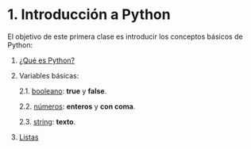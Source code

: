 # 1. Introducción a Python
El objetivo de este primera clase es introducir los conceptos básicos de Python:

1. [¿Qué es Python?](01_que_es_python.md)
2. Variables básicas:

    2.1. [booleano](02_01_booleano.py): **true** y **false**.

    2.2. [números](02_02_numeros.py): **enteros** y **con coma**.

    2.3. [string](02_03_strings.py): **texto**.

3. [Listas](03_listas.py)
